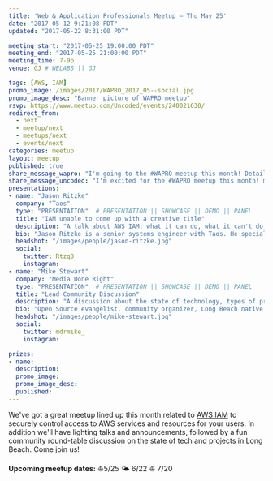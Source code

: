 ```yaml
---
title: 'Web & Application Professionals Meetup – Thu May 25'
date: "2017-05-12 9:21:08 PDT"                                                 # posted date
updated: "2017-05-22 8:31:00 PDT"                                               # updated date

meeting_start: "2017-05-25 19:00:00 PDT"                                         # meeting start date
meeting_end: "2017-05-25 21:00:00 PDT"                                           # meeting end date
meeting_time: 7-9p
venue: GJ # WELABS || GJ

tags: [AWS, IAM]
promo_image: /images/2017/WAPRO_2017_05--social.jpg
promo_image_desc: "Banner picture of WAPRO meetup"
rsvp: https://www.meetup.com/Uncoded/events/240021630/
redirect_from:
  - next
  - meetup/next
  - meetups/next
  - events/next
categories: meetup
layout: meetup
published: true
share_message_wapro: "I'm going to the #WAPRO meetup this month! Details: meetup.com/uncoded/events/"
share_message_uncoded: "I'm excited for the #WAPRO meetup this month! meetup.com/uncoded/events/ @uncodedlb #uncoded"
presentations:
- name: "Jason Ritzke"
  company: "Taos"
  type: "PRESENTATION"  # PRESENTATION || SHOWCASE || DEMO || PANEL
  title: "IAM unable to come up with a creative title"
  description: "A talk about AWS IAM: what it can do, what it can't do, and why you should care (probably more than a little)."
  bio: "Jason Ritzke is a senior systems engineer with Taos. He specializes in secure, effective deployments of open-source software that help businesses and individuals achieve their goals and dreams. He helps run DC562 and is a maintainer of the Reclass external node classifier."
  headshot: "/images/people/jason-ritzke.jpg"
  social:
    twitter: Rtzq0
    instagram:
- name: "Mike Stewart"
  company: "Media Done Right"
  type: "PRESENTATION"  # PRESENTATION || SHOWCASE || DEMO || PANEL
  title: "Lead Community Discussion"
  description: "A discussion about the state of technology, types of projects going on locally, and time for general Q & A."
  bio: "Open Source evangelist, community organizer, Long Beach native. From enterprise I.T. to consulting.  Ultimately, licensing independence for his clients plus the discovery of the principles behind free software, led him to Drupal as a veritable swiss-army-knife for the web, and more generally the promotion and use of freedom software."
  headshot: "/images/people/mike-stewart.jpg"
  social:
    twitter: mdrmike_
    instagram:

prizes:
- name:
  description:
  promo_image:
  promo_image_desc:
  published:
---
```



We've got a great meetup lined up this month related to [AWS IAM](https://aws.amazon.com/iam/) to securely control access to AWS services and resources for your users.  In addition we'll have lighting talks and announcements, followed by a fun community round-table discussion on the state of tech and projects in Long Beach.  Come join us!

**Upcoming meetup dates:**  ⛵5/25  🌤 6/22 ⛵  7/20


<!--more-->
